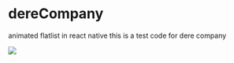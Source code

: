 # dereCompany

animated flatlist in react native
this is a test code for dere company

![](test.gif)
